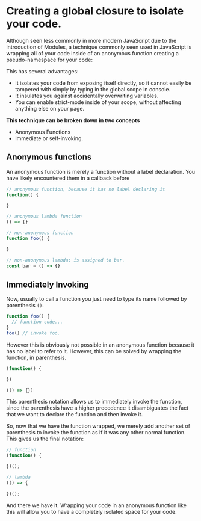 # Creating a global closure to isolate your code.

Although seen less commonly in more modern JavaScript due to the introduction of Modules, a technique commonly seen used in JavaScript is wrapping all of your code inside of an anonymous function creating a pseudo-namespace for your code:

This has several advantages:
 - It isolates your code from exposing itself directly, so it cannot easily be tampered with simply by typing in the global scope in console.
 - It insulates you against accidentally overwriting variables.
 - You can enable strict-mode inside of your scope, without affecting anything else on your page.

**This technique can be broken down in two concepts**
 - Anonymous Functions
 - Immediate or self-invoking.

 ## Anonymous functions
 An anonymous function is merely a function without a label declaration. You have likely encountered them in a callback before
```js
// anonymous function, because it has no label declaring it
function() {

}

// anonymous lambda function
() => {}

// non-anonymous function
function foo() {

}

// non-anonymous lambda: is assigned to bar.
const bar = () => {}

```

## Immediately Invoking
Now, usually to call a function you just need to type its name followed by parenthesis `()`.
```js
function foo() {
  // function code...
}
foo() // invoke foo.
```

However this is obviously not possible in an anonymous function because it has no label to refer to it. However, this can be solved by wrapping the function, in parenthesis.
```js
(function() {

})

(() => {})
```

This parenthesis notation allows us to immediately invoke the function, since the parenthesis have a higher precedence it disambiguates the fact that we want to declare the function and then invoke it. 

So, now that we have the function wrapped, we merely add another set of parenthesis to invoke the function as if it was any other normal function. This gives us the final notation:

```js
// function
(function() {

})();

// lambda
(() => {

})();
```

And there we have it. Wrapping your code in an anonymous function like this will allow you to have a completely isolated space for your code.
